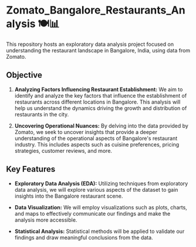 # Zomato_Bangalore_Restaurants_Analysis 🍽️📊

This repository hosts an exploratory data analysis project focused on understanding the restaurant landscape in Bangalore, India, using data from Zomato. 

## Objective


1. **Analyzing Factors Influencing Restaurant Establishment:** We aim to identify and analyze the key factors that influence the establishment of restaurants across different locations in Bangalore. This analysis will help us understand the dynamics driving the growth and distribution of restaurants in the city.

2. **Uncovering Operational Nuances:** By delving into the data provided by Zomato, we seek to uncover insights that provide a deeper understanding of the operational aspects of Bangalore's restaurant industry. This includes aspects such as cuisine preferences, pricing strategies, customer reviews, and more.

## Key Features

- **Exploratory Data Analysis (EDA):** Utilizing techniques from exploratory data analysis, we will explore various aspects of the dataset to gain insights into the Bangalore restaurant scene.

- **Data Visualization:** We will employ visualizations such as plots, charts, and maps to effectively communicate our findings and make the analysis more accessible.

- **Statistical Analysis:** Statistical methods will be applied to validate our findings and draw meaningful conclusions from the data.

